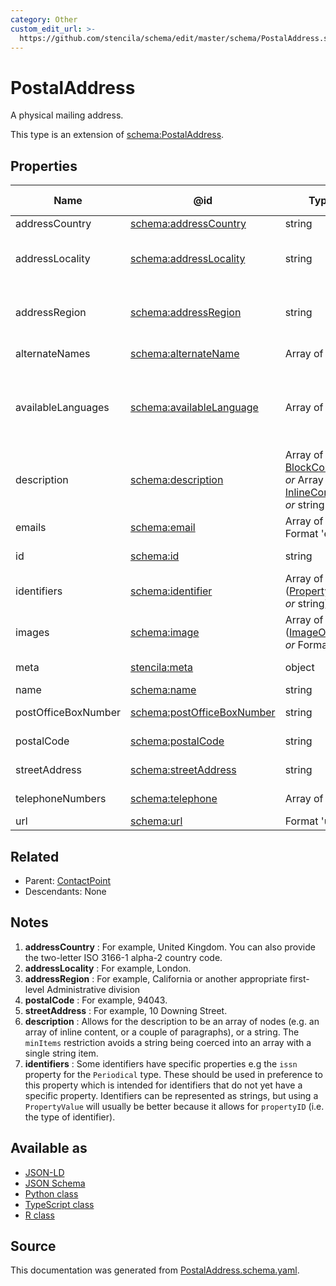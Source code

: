 ```yaml
---
category: Other
custom_edit_url: >-
  https://github.com/stencila/schema/edit/master/schema/PostalAddress.schema.yaml
---
```


# PostalAddress

A physical mailing address.

This type is an extension of [schema:PostalAddress](https://schema.org/PostalAddress).

## Properties

| Name                | @id                                                                  | Type                                                                                                 | Description                                                                                                     | Inherited from                    |
| ------------------- | -------------------------------------------------------------------- | ---------------------------------------------------------------------------------------------------- | --------------------------------------------------------------------------------------------------------------- | --------------------------------- |
| addressCountry      | [schema:addressCountry](https://schema.org/addressCountry)           | string                                                                                               | The country. See note [1](#notes).                                                                              | [PostalAddress](PostalAddress.md) |
| addressLocality     | [schema:addressLocality](https://schema.org/addressLocality)         | string                                                                                               | The locality in which the street address is, and which is in the region. See note [2](#notes).                  | [PostalAddress](PostalAddress.md) |
| addressRegion       | [schema:addressRegion](https://schema.org/addressRegion)             | string                                                                                               | The region in which the locality is, and which is in the country. See note [3](#notes).                         | [PostalAddress](PostalAddress.md) |
| alternateNames      | [schema:alternateName](https://schema.org/alternateName)             | Array of string                                                                                      | Alternate names (aliases) for the item.                                                                         | [Thing](Thing.md)                 |
| availableLanguages  | [schema:availableLanguage](https://schema.org/availableLanguage)     | Array of string                                                                                      | Languages (human not programming) in which it is possible to communicate with the organization/department etc.  | [ContactPoint](ContactPoint.md)   |
| description         | [schema:description](https://schema.org/description)                 | Array of [BlockContent](BlockContent.md) _or_ Array of [InlineContent](InlineContent.md) _or_ string | A description of the item. See note [6](#notes).                                                                | [Thing](Thing.md)                 |
| emails              | [schema:email](https://schema.org/email)                             | Array of Format 'email'                                                                              | Email address for correspondence.                                                                               | [ContactPoint](ContactPoint.md)   |
| id                  | [schema:id](https://schema.org/id)                                   | string                                                                                               | The identifier for this item.                                                                                   | [Entity](Entity.md)               |
| identifiers         | [schema:identifier](https://schema.org/identifier)                   | Array of ([PropertyValue](PropertyValue.md) _or_ string)                                             | Any kind of identifier for any kind of Thing. See note [7](#notes).                                             | [Thing](Thing.md)                 |
| images              | [schema:image](https://schema.org/image)                             | Array of ([ImageObject](ImageObject.md) _or_ Format 'uri')                                           | Images of the item.                                                                                             | [Thing](Thing.md)                 |
| meta                | [stencila:meta](https://schema.stenci.la/meta.jsonld)                | object                                                                                               | Metadata associated with this item.                                                                             | [Entity](Entity.md)               |
| name                | [schema:name](https://schema.org/name)                               | string                                                                                               | The name of the item.                                                                                           | [Thing](Thing.md)                 |
| postOfficeBoxNumber | [schema:postOfficeBoxNumber](https://schema.org/postOfficeBoxNumber) | string                                                                                               | The post office box number.                                                                                     | [PostalAddress](PostalAddress.md) |
| postalCode          | [schema:postalCode](https://schema.org/postalCode)                   | string                                                                                               | The postal code. See note [4](#notes).                                                                          | [PostalAddress](PostalAddress.md) |
| streetAddress       | [schema:streetAddress](https://schema.org/streetAddress)             | string                                                                                               | The street address. See note [5](#notes).                                                                       | [PostalAddress](PostalAddress.md) |
| telephoneNumbers    | [schema:telephone](https://schema.org/telephone)                     | Array of string                                                                                      | Telephone numbers for the contact point.                                                                        | [ContactPoint](ContactPoint.md)   |
| url                 | [schema:url](https://schema.org/url)                                 | Format 'uri'                                                                                         | The URL of the item.                                                                                            | [Thing](Thing.md)                 |

## Related

-   Parent: [ContactPoint](ContactPoint.md)
-   Descendants: None

## Notes

1.  **addressCountry** : For example, United Kingdom. You can also provide the two-letter ISO 3166-1 alpha-2 country code.
2.  **addressLocality** : For example, London.
3.  **addressRegion** : For example, California or another appropriate first-level Administrative division
4.  **postalCode** : For example, 94043.
5.  **streetAddress** : For example, 10 Downing Street.
6.  **description** : Allows for the description to be an array of nodes (e.g. an array of inline content, or a couple of paragraphs), or a string. The `minItems` restriction avoids a string being coerced into an array with a single string item.
7.  **identifiers** : Some identifiers have specific properties e.g the `issn` property for the `Periodical` type. These should be used in preference to this property which is intended for identifiers that do not yet have a specific property. Identifiers can be represented as strings, but using a `PropertyValue` will usually be better because it allows for `propertyID` (i.e. the type of identifier).

## Available as

-   [JSON-LD](https://schema.stenci.la/PostalAddress.jsonld)
-   [JSON Schema](https://schema.stenci.la/v1/PostalAddress.schema.json)
-   [Python class](https://stencila.github.io/schema/py/docs/types.html#schema.types.PostalAddress)
-   [TypeScript class](https://stencila.github.io/schema/ts/docs/interfaces/postaladdress.html)
-   [R class](https://cran.r-project.org/web/packages/stencilaschema/stencilaschema.pdf)

## Source

This documentation was generated from [PostalAddress.schema.yaml](https://github.com/stencila/schema/blob/master/schema/PostalAddress.schema.yaml).
